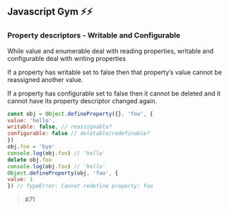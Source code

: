## Javascript Gym ⚡️⚡️
### Property descriptors - Writable and Configurable

While value and enumerable deal with reading properties, writable and configurable deal with writing properties

If a property has writable set to false then that property’s value cannot be reassigned another value.

 If a property has configurable set to false then it cannot be deleted and it cannot have its property descriptor changed again.


  ```javascript 
  const obj = Object.defineProperty({}, 'foo', {
  value: 'hello',
  writable: false, // reassignable?
  configurable: false // deletable/redefinable?
})
obj.foo = 'bye'
console.log(obj.foo) // 'hello'
delete obj.foo
console.log(obj.foo) // 'hello'
Object.defineProperty(obj, 'foo', {
  value: 1
}) // TypeError: Cannot redefine property: foo
  
   ```

> #71